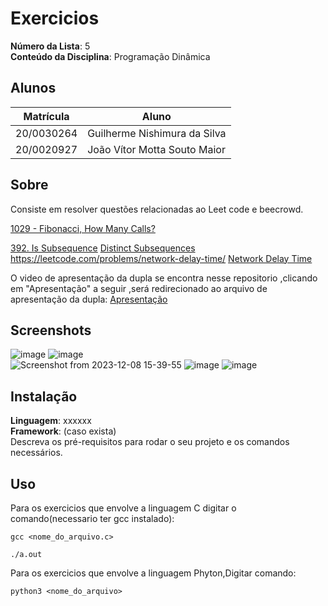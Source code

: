 # Exercicios

**Número da Lista**: 5<br>
**Conteúdo da Disciplina**: Programação Dinâmica<br>

## Alunos
|Matrícula | Aluno |
| -- | -- |
| 20/0030264  |  Guilherme Nishimura da Silva |
| 20/0020927  |  João Vítor Motta Souto Maior |

## Sobre 
Consiste em resolver questões relacionadas ao Leet code e beecrowd. 

[1029 - Fibonacci, How Many Calls?](https://www.beecrowd.com.br/judge/en/problems/view/1029)

[392. Is Subsequence](https://leetcode.com/problems/is-subsequence/)
[Distinct Subsequences](https://leetcode.com/problems/distinct-subsequences/)
https://leetcode.com/problems/network-delay-time/
[Network Delay Time](https://leetcode.com/problems/network-delay-time/)

O video de apresentação da dupla se encontra nesse repositorio ,clicando em "Apresentação" a seguir ,será redirecionado ao arquivo de apresentação da dupla: [Apresentação](https://github.com/projeto-de-algoritmos/PD_EXERCICIOS_/blob/master/Apresenta%C3%A7%C3%A3o_Pd.mp4)

## Screenshots
![image](https://github.com/projeto-de-algoritmos/PD_EXERCICIOS_/assets/64803880/22009149-f01e-44f2-ba3f-8083def58162)
![image](https://github.com/projeto-de-algoritmos/PD_EXERCICIOS_/assets/64803880/b0af490f-9f7b-47c0-bb59-2a8271063066)
<br>
![Screenshot from 2023-12-08 15-39-55](https://github.com/projeto-de-algoritmos/PD_EXERCICIOS_/assets/64803880/56504fa0-ac93-41d5-a0cf-c3d2ece54f98)
![image](https://github.com/projeto-de-algoritmos/PD_EXERCICIOS_/assets/78215376/4023ded3-1840-4d95-83e3-b3ae40e61cc7)
![image](https://github.com/projeto-de-algoritmos/PD_EXERCICIOS_/assets/78215376/f4aead98-5dd9-4a76-addf-9e9492083305)





## Instalação 
**Linguagem**: xxxxxx<br>
**Framework**: (caso exista)<br>
Descreva os pré-requisitos para rodar o seu projeto e os comandos necessários.

## Uso 
Para os exercicios que envolve a linguagem C digitar o comando(necessario ter gcc instalado):

```
gcc <nome_do_arquivo.c>
```

```
./a.out
```

Para os exercicios que envolve a linguagem Phyton,Digitar comando:
```
python3 <nome_do_arquivo>
```






